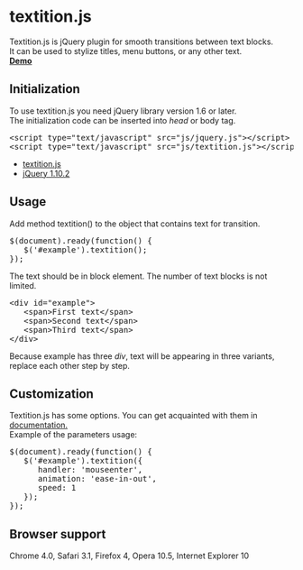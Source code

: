 <h1>textition.js</h1>
Textition.js is jQuery plugin for smooth transitions between text blocks. 
<br>
It can be used to stylize titles, menu buttons, or any other text.
<br>
<b><a href="http://dimajt.github.io/textition/#demos" target="_blank">Demo</a></b>


<h2>Initialization</h2>
To use textition.js you need jQuery library version 1.6 or later.
<br>
The initialization code can be inserted into <i>head</i> or body tag.

<pre>
&lt;script type="text/javascript" src="js/jquery.js"&gt;&lt;/script&gt;
&lt;script type="text/javascript" src="js/textition.js"&gt;&lt;/script&gt;
</pre>

<ul>
<li><a href="http://dimajt.github.io/textition/js/textition.js" target="_blank">textition.js</a></li>
<li><a href="http://code.jquery.com/jquery-1.10.2.min.js" target="_blank">jQuery 1.10.2</a></li>
</ul>

<h2>Usage</h2>
Add method textition() to the object that contains text for transition.
<pre>
$(document).ready(function() {
   $('#example').textition(); 
});
</pre>
The text should be in block element. The number of text blocks is not limited.
<pre>
&lt;div id="example"&gt;
   &lt;span&gt;First text&lt;/span&gt;
   &lt;span&gt;Second text&lt;/span&gt;
   &lt;span&gt;Third text&lt;/span&gt;
&lt;/div&gt;   
</pre>

Because example has three <i>div</i>, text will be appearing in three variants, replace each other step by step.

<h2>Customization</h2>
Textition.js has some options. You can get acquainted with them in <a href="http://dimajt.github.io/textition/#docs" target="_blank">documentation.</a>
<br>
Example of the parameters usage:
<pre>
$(document).ready(function() {
   $('#example').textition({
      handler: 'mouseenter',
      animation: 'ease-in-out',
      speed: 1
   });
});                  
</pre>

<h2>Browser support</h2>
Chrome 4.0, Safari 3.1, Firefox 4, Opera 10.5, Internet Explorer 10
